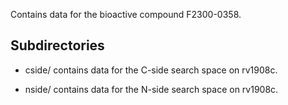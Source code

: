 Contains data for the bioactive compound F2300-0358.

## Subdirectories

- cside/ contains data for the C-side search space on rv1908c.

- nside/ contains data for the N-side search space on rv1908c.

